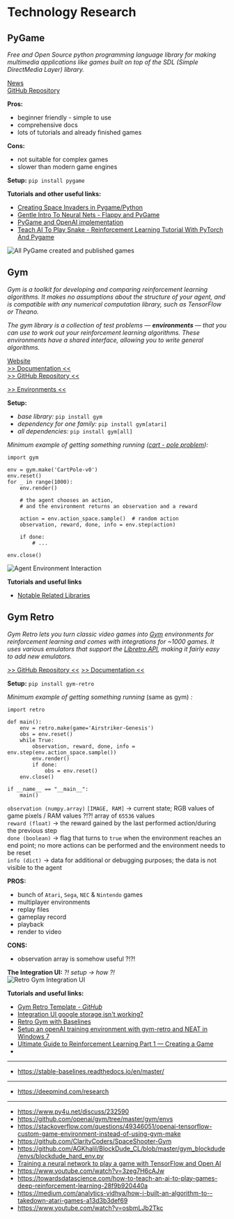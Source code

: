# Technology Research

## PyGame
*Free and Open Source python programming language library for making multimedia applications like games built on top of the SDL (Simple DirectMedia Layer) library.*

[News](https://www.pygame.org/news)  
[GitHub Repository](https://github.com/pygame/)

**Pros:**
- beginner friendly - simple to use
- comprehensive docs
- lots of tutorials and already finished games

**Cons:**
- not suitable for complex games
- slower than modern game engines

**Setup:** 
`pip install pygame`

**Tutorials and other useful links:**
- [Creating Space Invaders in Pygame/Python](https://youtu.be/o-6pADy5Mdg)
- [Gentle Intro To Neural Nets - Flappy and PyGame](https://youtu.be/ra2o2bPZlwk)
- [PyGame and OpenAI implementation](https://stackoverflow.com/questions/58974034/pygame-and-open-ai-implementation)
- [Teach AI To Play Snake - Reinforcement Learning Tutorial With PyTorch And Pygame](https://youtu.be/VGkcmBaeAGM)

![All PyGame created and published games](https://i.ibb.co/DzSK90G/Snimka-zaslona-2021-11-20-042044.png)

## Gym
*Gym is a toolkit for developing and comparing reinforcement learning algorithms. It makes no assumptions about the structure of your agent, and is compatible with any numerical computation library, such as TensorFlow or Theano.*

*The gym library is a collection of test problems — **environments** — that you can use to work out your reinforcement learning algorithms. These environments have a shared interface, allowing you to write general algorithms.*

[Website](https://gym.openai.com/)  
[>> Documentation <<](https://retro.readthedocs.io/en/latest/)  
[>> GitHub Repository <<](https://github.com/openai/gym)  

[>> Environments <<](https://gym.openai.com/envs/#classic_control)  

**Setup:**
- *base library:* `pip install gym`
- *dependency for one family:* `pip install gym[atari]`
- *all dependencies:* `pip install gym[all]`

*Minimum example of getting something running  ([cart - pole problem](https://youtu.be/J7E6_my3CHk)):*
```
import gym

env = gym.make('CartPole-v0')
env.reset()
for _ in range(1000):
	env.render()
	
	# the agent chooses an action, 
	# and the environment returns an observation and a reward
	
	action = env.action_space.sample()  # random action
	observation, reward, done, info = env.step(action)

	if done:
		# ...

env.close()
```

![Agent Environment Interaction](https://i.ibb.co/k0LZjPt/Snimka-zaslona-2021-11-20-042428.png)

**Tutorials and useful links**
- [Notable Related Libraries](https://github.com/openai/gym#notable-related-libraries)


## Gym Retro
*Gym Retro lets you turn classic video games into [Gym](https://gym.openai.com/) environments for reinforcement learning and comes with integrations for ~1000 games. It uses various emulators that support the [Libretro API](https://www.libretro.com/index.php/api/), making it fairly easy to add new emulators.*

[>> GitHub Repository <<](https://github.com/openai/retro)
[>> Documentation <<](https://retro.readthedocs.io/en/latest/)  

**Setup:**
`pip install gym-retro`

*Minimum example of getting something running* (same as gym) *:*
```
import retro

def main():
    env = retro.make(game='Airstriker-Genesis')
    obs = env.reset()
    while True:
        observation, reward, done, info = env.step(env.action_space.sample())
        env.render()
        if done:
            obs = env.reset()
    env.close()

if __name__ == "__main__":
    main()
```
`observation (numpy.array)` `[IMAGE, RAM]` &rarr; current state; RGB values of game pixels / RAM values ?!?! array of `65536` values  
`reward (float)` &rarr; the reward gained by the last performed action/during the previous step   
`done (boolean)` &rarr; flag that turns to `true` when the environment reaches an end point; no more actions can be performed and the environment needs to be reset  
 `info (dict)` &rarr; data for additional or debugging purposes; the data is not visible to the agent  

**PROS:**
- bunch of `Atari`, `Sega`, `NEC` & `Nintendo` games
- multiplayer environments
- replay files
- gameplay record
- playback
- render to video

**CONS:**
- observation array is somehow useful ?!?!

**The Integration UI:** *?! setup &rarr; how ?!*    
![Retro Gym Integration UI](https://user-images.githubusercontent.com/31688036/60402086-ca19ee80-9b8a-11e9-9eb0-662c9b4466dd.png)


**Tutorials and useful links:**
- [Gym Retro Template - *GitHub*](https://github.com/floydhub/gym-retro-template)
- [Integration UI google storage isn't working?](https://github.com/openai/retro/issues/227)
- [Retro Gym with Baselines](https://medium.com/aureliantactics/retro-gym-with-baselines-4-basic-usage-tips-1842d9aeff5)
- [Setup an openAI training environment with gym-retro and NEAT in Windows 7](https://youtu.be/j3eHWG2CtqU)
- [Ultimate Guide to Reinforcement Learning Part 1 — Creating a Game](https://towardsdatascience.com/ultimate-guide-for-reinforced-learning-part-1-creating-a-game-956f1f2b0a91)
- 

---
- https://stable-baselines.readthedocs.io/en/master/
---
- https://deepmind.com/research
---
- https://www.py4u.net/discuss/232590
- https://github.com/openai/gym/tree/master/gym/envs
- https://stackoverflow.com/questions/49346051/openai-tensorflow-custom-game-environment-instead-of-using-gym-make
- https://github.com/ClarityCoders/SpaceShooter-Gym
- https://github.com/AGKhalil/BlockDude_CL/blob/master/gym_blockdude/envs/blockdude_hard_env.py
- [Training a neural network to play a game with TensorFlow and Open AI](https://youtu.be/3zeg7H6cAJw)
- https://www.youtube.com/watch?v=3zeg7H6cAJw
- https://towardsdatascience.com/how-to-teach-an-ai-to-play-games-deep-reinforcement-learning-28f9b920440a
- https://medium.com/analytics-vidhya/how-i-built-an-algorithm-to--takedown-atari-games-a13d3b3def69
- https://www.youtube.com/watch?v=osbmLJb2Tkc
